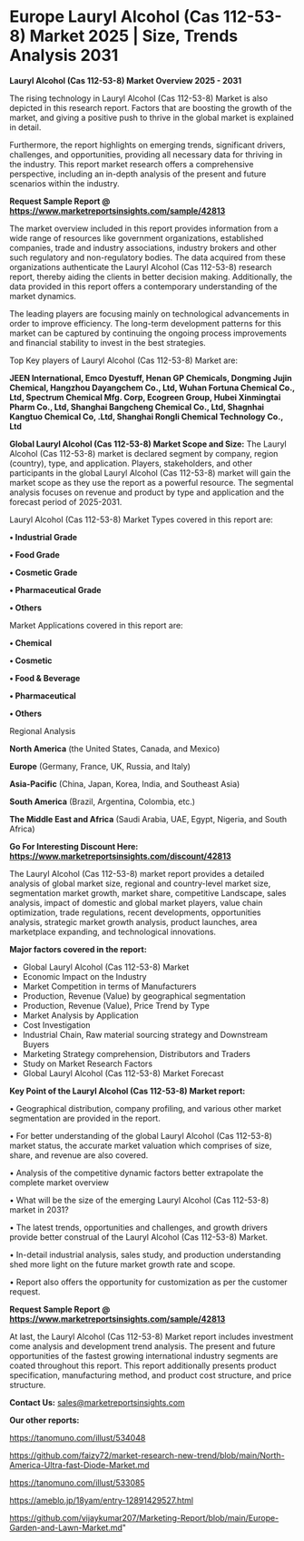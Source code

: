 # Europe Lauryl Alcohol (Cas 112-53-8) Market 2025 | Size, Trends Analysis 2031

<Strong> Lauryl Alcohol (Cas 112-53-8) Market Overview 2025 - 2031</strong>

The rising technology in Lauryl Alcohol (Cas 112-53-8) Market is also depicted in this research report. Factors that are boosting the growth of the market, and giving a positive push to thrive in the global market is explained in detail.

Furthermore, the report highlights on emerging trends, significant drivers, challenges, and opportunities, providing all necessary data for thriving in the industry. This report market research offers a comprehensive perspective, including an in-depth analysis of the present and future scenarios within the industry.

<strong>Request Sample Report @ <a href=https://www.marketreportsinsights.com/sample/42813>https://www.marketreportsinsights.com/sample/42813</a></strong>

The market overview included in this report provides information from a wide range of resources like government organizations, established companies, trade and industry associations, industry brokers and other such regulatory and non-regulatory bodies. The data acquired from these organizations authenticate the Lauryl Alcohol (Cas 112-53-8) research report, thereby aiding the clients in better decision making. Additionally, the data provided in this report offers a contemporary understanding of the market dynamics.

The leading players are focusing mainly on technological advancements in order to improve efficiency. The long-term development patterns for this market can be captured by continuing the ongoing process improvements and financial stability to invest in the best strategies.

Top Key players of Lauryl Alcohol (Cas 112-53-8) Market are:

<strong>JEEN International, Emco Dyestuff, Henan GP Chemicals, Dongming Jujin Chemical, Hangzhou Dayangchem Co., Ltd, Wuhan Fortuna Chemical Co., Ltd, Spectrum Chemical Mfg. Corp, Ecogreen Group, Hubei Xinmingtai Pharm Co., Ltd, Shanghai Bangcheng Chemical Co., Ltd, Shagnhai Kangtuo Chemical Co, .Ltd, Shanghai Rongli Chemical Technology Co., Ltd</strong>

<strong><b>Global Lauryl Alcohol (Cas 112-53-8) Market Scope and Size:</b></strong>
The Lauryl Alcohol (Cas 112-53-8) market is declared segment by company, region (country), type, and application. Players, stakeholders, and other participants in the global Lauryl Alcohol (Cas 112-53-8) market will gain the market scope as they use the report as a powerful resource. The segmental analysis focuses on revenue and product by type and application and the forecast period of 2025-2031.

Lauryl Alcohol (Cas 112-53-8) Market Types covered in this report are:

<strong>•  Industrial Grade

•  Food Grade

•  Cosmetic Grade

•  Pharmaceutical Grade

•  Others</strong>

Market Applications covered in this report are:

<strong>•  Chemical

•  Cosmetic

•  Food & Beverage

•  Pharmaceutical

•  Others</strong> 

Regional Analysis

<strong>North America</strong> (the United States, Canada, and Mexico)

<strong>Europe</strong> (Germany, France, UK, Russia, and Italy)

<strong>Asia-Pacific</strong> (China, Japan, Korea, India, and Southeast Asia)

<strong>South America</strong> (Brazil, Argentina, Colombia, etc.)

<strong>The Middle East and Africa</strong> (Saudi Arabia, UAE, Egypt, Nigeria, and South Africa)

<strong>Go For Interesting Discount Here: <a href=https://www.marketreportsinsights.com/discount/42813>https://www.marketreportsinsights.com/discount/42813</a></strong>

The Lauryl Alcohol (Cas 112-53-8) market report provides a detailed analysis of global market size, regional and country-level market size, segmentation market growth, market share, competitive Landscape, sales analysis, impact of domestic and global market players, value chain optimization, trade regulations, recent developments, opportunities analysis, strategic market growth analysis, product launches, area marketplace expanding, and technological innovations.

<strong><b>Major factors covered in the report:</b></strong>
<ul>
  <li>Global Lauryl Alcohol (Cas 112-53-8) Market </li>
  <li>Economic Impact on the Industry</li>
  <li>Market Competition in terms of Manufacturers</li>
  <li>Production, Revenue (Value) by geographical segmentation</li>
  <li>Production, Revenue (Value), Price Trend by Type</li>
  <li>Market Analysis by Application</li>
  <li>Cost Investigation</li>
  <li>Industrial Chain, Raw material sourcing strategy and Downstream Buyers</li>
  <li>Marketing Strategy comprehension, Distributors and Traders</li>
  <li>Study on Market Research Factors</li>
  <li>Global Lauryl Alcohol (Cas 112-53-8) Market Forecast</li>
</ul>

<strong><b>Key Point of the Lauryl Alcohol (Cas 112-53-8) Market report:</b></strong>

• Geographical distribution, company profiling, and various other market segmentation are provided in the report.

• For better understanding of the global Lauryl Alcohol (Cas 112-53-8) market status, the accurate market valuation which comprises of size, share, and revenue are also covered.

• Analysis of the competitive dynamic factors better extrapolate the complete market overview

• What will be the size of the emerging Lauryl Alcohol (Cas 112-53-8) market in 2031?

• The latest trends, opportunities and challenges, and growth drivers provide better construal of the Lauryl Alcohol (Cas 112-53-8) Market.

• In-detail industrial analysis, sales study, and production understanding shed more light on the future market growth rate and scope.

• Report also offers the opportunity for customization as per the customer request.

<strong>Request Sample Report @ <a href=https://www.marketreportsinsights.com/sample/42813>https://www.marketreportsinsights.com/sample/42813</a></strong>

At last, the Lauryl Alcohol (Cas 112-53-8) Market report includes investment come analysis and development trend analysis. The present and future opportunities of the fastest growing international industry segments are coated throughout this report. This report additionally presents product specification, manufacturing method, and product cost structure, and price structure.

<strong>Contact Us:</strong>
sales@marketreportsinsights.com

<strong>Our other reports:</strong>

<a href=https://tanomuno.com/illust/534048>https://tanomuno.com/illust/534048</a>

<a href=https://github.com/faizy72/market-research-new-trend/blob/main/North-America-Ultra-fast-Diode-Market.md>https://github.com/faizy72/market-research-new-trend/blob/main/North-America-Ultra-fast-Diode-Market.md</a>

<a href=https://tanomuno.com/illust/533085>https://tanomuno.com/illust/533085</a>

<a href=https://ameblo.jp/18yam/entry-12891429527.html>https://ameblo.jp/18yam/entry-12891429527.html</a>

<a href=https://github.com/vijaykumar207/Marketing-Report/blob/main/Europe-Garden-and-Lawn-Market.md>https://github.com/vijaykumar207/Marketing-Report/blob/main/Europe-Garden-and-Lawn-Market.md</a>"
